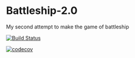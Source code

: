 # Battleship-2.0
My second attempt to make the game of battleship

[![Build Status](https://api.travis-ci.com/s-merritt/Battleship-2.0.svg?branch=develop)](https://travis-ci.org/codecov/Battleship-2.0) 

[![codecov](https://codecov.io/gh/s-merritt/Battleship-2.0/branch/develop/graph/badge.svg)](https://codecov.io/gh/codecov/s-merritt)
